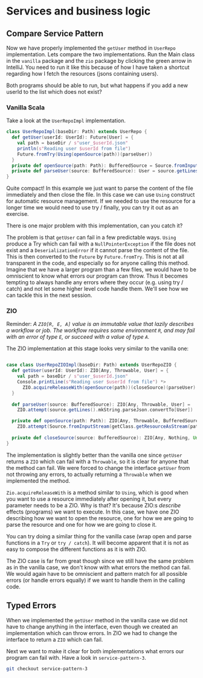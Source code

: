 # Services and business logic

## Compare Service Pattern
Now we have properly implemented the `getUser` method in `UserRepo` implementation. Lets compare
the two implementations. Run the Main class in the `vanilla` package and the `zio` package by 
clicking the green arrow in IntelliJ. You need to run it like this because of how I have 
taken a shortcut regarding how I fetch the resources (jsons containing users).

Both programs should be able to run, but what happens if you add a new userId to the list
which does not exist?

### Vanilla Scala
Take a look at the `UserRepoImpl` implementation.
```scala
class UserRepoImpl(baseDir: Path) extends UserRepo {
  def getUser(userId: UserId): Future[User] = {
    val path = baseDir / s"user_$userId.json"
    println(s"Reading user $userId from file")
    Future.fromTry(Using(openSource(path))(parseUser))
  }
  private def openSource(path: Path): BufferedSource = Source.fromInputStream(getClass.getResourceAsStream(path.toString()))
  private def parseUser(source: BufferedSource): User = source.getLines().mkString.parseJson.convertTo[User]
}
```
Quite compact! In this example we just want to parse the content of the file immediately and then
close the file. In this case we can use `Using` construct for automatic resource management. If 
we needed to use the resource for a longer time we would need to use try / finally, you
can try it out as an exercise.

There is one major problem with this implementation, can you catch it?

The problem is that `getUser` can fail in a few predictable ways.
`Using` produce a Try which can fail with a `NullPointerException` if 
the file does not exist and a `DeserializationError` if it cannot parse the content of the file.
This is then converted to the `Future` by `Future.fromTry`. This is not at all 
transparent in the code, and especially so for anyone
calling this method. Imagine that we have a larger program than a few files, we would have to be 
omniscient to know what errors our program can throw.
Thus it becomes tempting to always handle any errors where they occur (e.g. using try / catch)
and not let some
higher level code handle them. We'll see how we can tackle this in the next session.

### ZIO
Reminder:
*A `ZIO[R, E, A]` value is an immutable value that lazily describes a workflow or job. The
workflow requires some environment `R`, and may fail with an error of type `E`, or succeed
with a value of type `A`.*

The ZIO implementation at this stage looks very similar to the vanilla one:
```scala

case class UserRepoZIOImpl(baseDir: Path) extends UserRepoZIO {
  def getUser(userId: UserId): ZIO[Any, Throwable, User] = {
    val path = baseDir / s"user_$userId.json"
    Console.printLine(s"Reading user $userId from file") *>
      ZIO.acquireReleaseWith(openSource(path))(closeSource)(parseUser)
  }
  
  def parseUser(source: BufferedSource): ZIO[Any, Throwable, User] =
    ZIO.attempt(source.getLines().mkString.parseJson.convertTo[User])

  private def openSource(path: Path): ZIO[Any, Throwable, BufferedSource] =
    ZIO.attempt(Source.fromInputStream(getClass.getResourceAsStream(path.toString())))
  
  private def closeSource(source: BufferedSource): ZIO[Any, Nothing, Unit] = ZIO.succeed(source.close())
}
```
The implementation is slightly better than the vanilla one since `getUser` returns a `ZIO` 
which can fail with a `Throwable`, so it is clear for anyone that the method can 
fail. We were forced to change the interface `getUser` from not throwing any errors, 
to actually returning a `Throwable` when we implemented the method.

`Zio.acquireReleaseWith` is a method similar to `Using`, which is good when you want to
use a resource immediately after opening it, but every parameter needs to be a ZIO.
Why is that?
It's because ZIO:s
*describe* effects (programs) we want to execute. In this case, we have one ZIO describing
how we want to
open the resource, one for how we are going to parse the resource and one for how we are
going to close it.

You can try doing a similar thing for the vanilla case (wrap open and parse functions in a
`Try` or `try / catch`).
It will become apparent that it is not as easy to compose the different functions
as it is with ZIO.

The ZIO case is far 
from great though since we still have the same problem as in the vanilla case, we don't know
with what errors the method can fail. We would again have to be omniscient and pattern 
match for 
all possible errors (or handle errors equally) if we want to handle them in the calling code.

## Typed Errors
When we implemented the `getUser` method in the vanilla case we did not have to change
anything in the interface, even though we created an implementation which can throw 
errors. In ZIO we had to change the interface to return a `ZIO` which can fail.

Next we want to make it clear for both implementations what errors our program 
can fail with. Have a look in `service-pattern-3`.

```bash
git checkout service-pattern-3
```